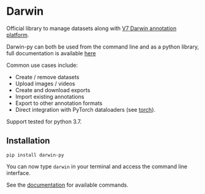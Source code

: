 # Darwin
Official library to manage datasets along with 
[V7 Darwin annotation platform](https://darwin.v7labs.com).

Darwin-py can both be used from the command line and as a python library, full documentation is available [here](https://v7labs.github.io/darwin-py/)

Common use cases include:

- Create / remove datasets
- Upload images / videos
- Create and download exports
- Import existing annotations
- Export to other annotation formats
- Direct integration with PyTorch dataloaders (see [torch](https://v7labs.github.io/darwin-py/torch/)).  

Support tested for python 3.7.

## Installation

```
pip install darwin-py
```
You can now type `darwin` in your terminal and access the command line interface.

See the [documentation](https://v7labs.github.io/darwin-py/commandline/) for available commands.